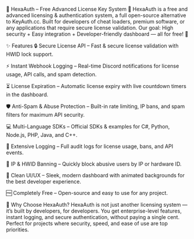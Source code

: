 🚀 HexaAuth – Free Advanced License Key System
🔑 HexaAuth is a free and advanced licensing & authentication system, a full open-source alternative to KeyAuth.cc.
Built for developers of cheat loaders, premium software, or any applications that require secure license validation.
Our goal: High security + Easy integration + Developer-friendly dashboard — all for free! 💙

✨ Features
🔒 Secure License API – Fast & secure license validation with HWID lock support.

⚡ Instant Webhook Logging – Real-time Discord notifications for license usage, API calls, and spam detection.

⏳ License Expiration – Automatic license expiry with live countdown timers in the dashboard.

🛡 Anti-Spam & Abuse Protection – Built-in rate limiting, IP bans, and spam filters for maximum API security.

💻 Multi-Language SDKs – Official SDKs & examples for C#, Python, Node.js, PHP, Java, and C++.

📜 Extensive Logging – Full audit logs for license usage, bans, and API events.

🚫 IP & HWID Banning – Quickly block abusive users by IP or hardware ID.

🎨 Clean UI/UX – Sleek, modern dashboard with animated backgrounds for the best developer experience.

🆓 Completely Free – Open-source and easy to use for any project.

📌 Why Choose HexaAuth?
HexaAuth is not just another licensing system — it’s built by developers, for developers.
You get enterprise-level features, instant logging, and secure authentication, without paying a single cent.
Perfect for projects where security, speed, and ease of use are top priorities.
